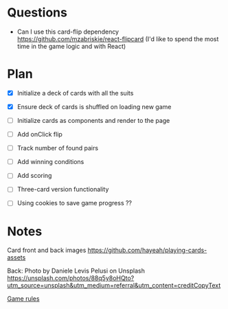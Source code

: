 # Questions

* Can I use this card-flip dependency https://github.com/mzabriskie/react-flipcard (I'd like to spend the most time in the game logic and with React)


# Plan

- [x] Initialize a deck of cards with all the suits
- [x] Ensure deck of cards is shuffled on loading new game
- [ ] Initialize cards as components and render to the page
- [ ] Add onClick flip
- [ ] Track number of found pairs
- [ ] Add winning conditions
- [ ] Add scoring
- [ ] Three-card version functionality
- [ ] Using cookies to save game progress ??


# Notes

Card front and back images
https://github.com/hayeah/playing-cards-assets

Back:
Photo by Daniele Levis Pelusi on Unsplash
https://unsplash.com/photos/88q5y8oHQto?utm_source=unsplash&utm_medium=referral&utm_content=creditCopyText


[Game rules](https://en.wikipedia.org/wiki/Concentration_(game))
